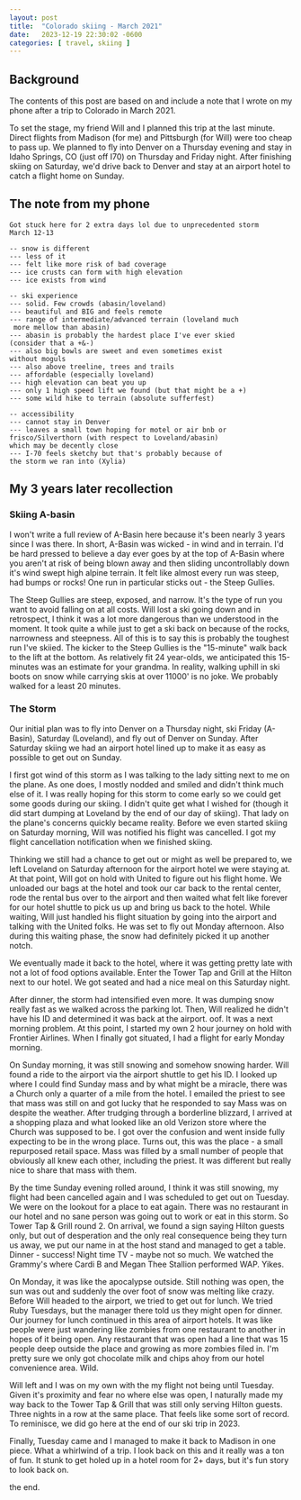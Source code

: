 ```yaml
---
layout: post
title:  "Colorado skiing - March 2021"
date:   2023-12-19 22:30:02 -0600
categories: [ travel, skiing ]
---
```


## Background
The contents of this post are based on and include
a note that I wrote on my phone after a trip
to Colorado in March 2021. 

To set the stage, my friend Will and I planned this trip
at the last minute. Direct flights from Madison (for me)
and Pittsburgh (for Will) were too cheap to pass up. 
We planned to fly
into Denver on a Thursday evening and stay
in Idaho Springs, CO (just off I70) on Thursday and 
Friday night. After finishing skiing on Saturday, we'd
drive back to Denver and stay at an airport hotel to
catch a flight home on Sunday.

## The note from my phone
```
Got stuck here for 2 extra days lol due to unprecedented storm
March 12-13

-- snow is different
--- less of it
--- felt like more risk of bad coverage
--- ice crusts can form with high elevation
--- ice exists from wind

-- ski experience
--- solid. Few crowds (abasin/loveland)
--- beautiful and BIG and feels remote
--- range of intermediate/advanced terrain (loveland much
 more mellow than abasin)
--- abasin is probably the hardest place I've ever skied 
(consider that a +&-)
--- also big bowls are sweet and even sometimes exist 
without moguls
--- also above treeline, trees and trails
--- affordable (especially loveland)
--- high elevation can beat you up
--- only 1 high speed lift we found (but that might be a +)
--- some wild hike to terrain (absolute sufferfest)

-- accessibility
--- cannot stay in Denver
--- leaves a small town hoping for motel or air bnb or 
frisco/Silverthorn (with respect to Loveland/abasin) 
which may be decently close
--- I-70 feels sketchy but that's probably because of 
the storm we ran into (Xylia)
```

## My 3 years later recollection 
### Skiing A-basin
I won't write a full review of A-Basin here because it's 
been nearly 3 years since I was there. In short, A-Basin 
was wicked - in wind and in terrain.  I'd be hard pressed 
to believe a day ever goes by at the top of A-Basin where 
you aren't at risk of being blown away and then sliding 
uncontrollably down it's wind swept high alpine terrain. 
It felt like almost every run was steep, had bumps or 
rocks! One run in particular sticks out - the Steep Gullies.

The Steep Gullies are steep, exposed, and narrow. It's
the type of run you want to avoid falling on at all costs.
Will lost a ski going down and in retrospect, I think 
it was a lot more dangerous than we understood in the moment. 
It took quite a while just to get a ski back on because of 
the rocks, narrowness and steepness. All of this is to say 
this is probably the toughest run I've skiied.
The kicker to the Steep Gullies is the "15-minute" walk 
back to the lift at the bottom. As relatively fit 24 
year-olds, we anticipated this 15-minutes was an estimate 
for your grandma. In reality, walking uphill in ski boots 
on snow while carrying skis at over 11000' is no joke. We 
probably walked for a least 20 minutes.

### The Storm
Our initial plan was to fly into Denver on a Thursday night, 
ski Friday (A-Basin), Saturday (Loveland), and fly out of 
Denver on Sunday. After Saturday skiing we had an airport 
hotel lined up to make it as easy as possible to get out 
on Sunday. 

I first got wind of this storm as I was talking to the 
lady sitting next to me on the plane. As one does, I mostly 
nodded and smiled and didn't think much else of it. I was 
really hoping for this storm to come early so we could 
get some goods during our skiing. 
I didn't quite get what I wished for (though it did start 
dumping at Loveland by the end of our day of skiing). 
That lady on the plane's concerns quickly became reality. 
Before we even started skiing on Saturday morning, Will 
was notified his flight was cancelled. I got my flight 
cancellation notification when we finished skiing.

Thinking we still had a chance to get out or might as well 
be prepared to, we left Loveland on Saturday afternoon for
the airport hotel we were staying at. At that point, 
Will got on hold with United to figure out his 
flight home. We unloaded our bags at the hotel and
took our car back to the rental center, 
rode the rental bus over to the airport and then waited 
what felt like forever for our hotel shuttle to pick us 
up and bring us back to the hotel. While waiting, 
Will just handled his flight situation by going into the 
airport and talking with the United folks. He was set to 
fly out Monday afternoon. Also during this waiting phase,
the snow had definitely picked it up another notch.

We eventually made it back to the hotel, where it was getting 
pretty late with not a lot of food options available. Enter 
the Tower Tap and Grill at the Hilton next to our hotel. We 
got seated and had a nice meal on this Saturday night.

After dinner, the storm had intensified even more. It was dumping snow 
really fast as we walked across the parking lot. Then, Will 
realized he didn't have his ID and determined it was back at 
the airport. oof. It was a next morning problem. At this point, 
I started my own 2 hour journey on hold with Frontier Airlines. 
When I finally got situated, I had a flight for early Monday 
morning. 

On Sunday morning, it was still snowing and somehow snowing 
harder. Will found a ride to the airport via the airport shuttle 
to get his ID. I looked up where I could find Sunday mass and 
by what might be a miracle, there was a Church only a quarter 
of a mile from the hotel. I emailed the priest to see that mass 
was still on and got lucky that he responded to say Mass was on 
despite the weather. After trudging through a borderline blizzard, 
I arrived at a shopping plaza and what looked like an old Verizon 
store where the Church was supposed to be. I got over the confusion 
and went inside fully expecting to be in the wrong place. Turns 
out, this was the place - a small repurposed retail space. Mass 
was filled by a small number of people that obviously all knew 
each other, including the priest. It was different but really 
nice to share that mass with them. 

By the time Sunday evening rolled around, I think it was still 
snowing, my flight had been cancelled again and I was scheduled to get 
out on Tuesday. We were on the lookout for a place to eat again. 
There was no restaurant in our hotel and no sane person was going 
out to work or eat in this storm. So Tower Tap & Grill round 2. On 
arrival, we found a sign saying Hilton guests only, but out of 
desperation and the only real consequence being they turn us away, 
we put our name in at the host stand and managed to get a table. 
Dinner - success! Night time TV - maybe not so much. We 
watched the Grammy's where Cardi B and Megan Thee Stallion 
performed WAP. Yikes. 

On Monday, it was like the apocalypse outside. Still nothing was 
open, the sun was out and suddenly the over foot of snow was melting 
like crazy. Before Will headed to the airport, we tried to get out 
for lunch. We tried Ruby Tuesdays, but the manager there told us
they might open for dinner. Our journey for lunch continued
in this area of airport hotels. It was like 
people were just wandering like zombies from one restaurant to 
another in hopes of it being open. Any restaurant that was open
had a line that was 15 people deep outside the place and growing
as more zombies filed in. I'm pretty sure we only got 
chocolate milk and chips ahoy from our hotel convenience area. 
Wild. 

Will left and I was on my own with the my flight not being until 
Tuesday. Given it's proximity and fear no where else was open, I 
naturally made my way back to the Tower Tap & Grill that was still 
only serving Hilton guests. Three nights in a row at the same place. 
That feels like some sort of record. To reminisce, we did go here 
at the end of our ski trip in 2023. 

Finally, Tuesday came and I managed to make it back to Madison 
in one piece. What a whirlwind of a trip. I look back on this 
and it really was a ton of fun. It stunk to get holed up in a 
hotel room for 2+ days, but it's fun story to look back on. 

the end.
